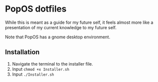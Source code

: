 # PopOS dotfiles

While this is meant as a guide for my future self, it feels almost more like a presentation of my current knowledge to my future self.

Note that PopOS has a gnome desktop environment.

## Installation

1. Navigate the terminal to the installer file.
2. Input `chmod +x Installer.sh`
3. Input `./Installer.sh`
